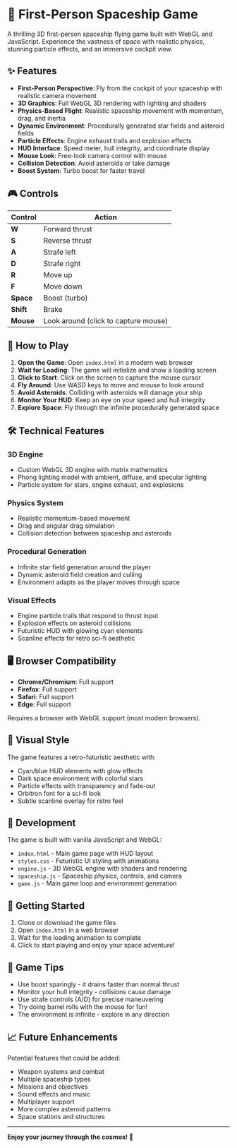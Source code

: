 # 🚀 First-Person Spaceship Game

A thrilling 3D first-person spaceship flying game built with WebGL and JavaScript. Experience the vastness of space with realistic physics, stunning particle effects, and an immersive cockpit view.

## ✨ Features

- **First-Person Perspective**: Fly from the cockpit of your spaceship with realistic camera movement
- **3D Graphics**: Full WebGL 3D rendering with lighting and shaders
- **Physics-Based Flight**: Realistic spaceship movement with momentum, drag, and inertia
- **Dynamic Environment**: Procedurally generated star fields and asteroid fields
- **Particle Effects**: Engine exhaust trails and explosion effects
- **HUD Interface**: Speed meter, hull integrity, and coordinate display
- **Mouse Look**: Free-look camera control with mouse
- **Collision Detection**: Avoid asteroids or take damage
- **Boost System**: Turbo boost for faster travel

## 🎮 Controls

| Control | Action |
|---------|--------|
| **W** | Forward thrust |
| **S** | Reverse thrust |
| **A** | Strafe left |
| **D** | Strafe right |
| **R** | Move up |
| **F** | Move down |
| **Space** | Boost (turbo) |
| **Shift** | Brake |
| **Mouse** | Look around (click to capture mouse) |

## 🎯 How to Play

1. **Open the Game**: Open `index.html` in a modern web browser
2. **Wait for Loading**: The game will initialize and show a loading screen
3. **Click to Start**: Click on the screen to capture the mouse cursor
4. **Fly Around**: Use WASD keys to move and mouse to look around
5. **Avoid Asteroids**: Colliding with asteroids will damage your ship
6. **Monitor Your HUD**: Keep an eye on your speed and hull integrity
7. **Explore Space**: Fly through the infinite procedurally generated space

## 🛠️ Technical Features

### 3D Engine
- Custom WebGL 3D engine with matrix mathematics
- Phong lighting model with ambient, diffuse, and specular lighting
- Particle system for stars, engine exhaust, and explosions

### Physics System
- Realistic momentum-based movement
- Drag and angular drag simulation
- Collision detection between spaceship and asteroids

### Procedural Generation
- Infinite star field generation around the player
- Dynamic asteroid field creation and culling
- Environment adapts as the player moves through space

### Visual Effects
- Engine particle trails that respond to thrust input
- Explosion effects on asteroid collisions
- Futuristic HUD with glowing cyan elements
- Scanline effects for retro sci-fi aesthetic

## 🖥️ Browser Compatibility

- **Chrome/Chromium**: Full support
- **Firefox**: Full support  
- **Safari**: Full support
- **Edge**: Full support

Requires a browser with WebGL support (most modern browsers).

## 🎨 Visual Style

The game features a retro-futuristic aesthetic with:
- Cyan/blue HUD elements with glow effects
- Dark space environment with colorful stars
- Particle effects with transparency and fade-out
- Orbitron font for a sci-fi look
- Subtle scanline overlay for retro feel

## 🔧 Development

The game is built with vanilla JavaScript and WebGL:

- `index.html` - Main game page with HUD layout
- `styles.css` - Futuristic UI styling with animations
- `engine.js` - 3D WebGL engine with shaders and rendering
- `spaceship.js` - Spaceship physics, controls, and camera
- `game.js` - Main game loop and environment generation

## 🚀 Getting Started

1. Clone or download the game files
2. Open `index.html` in a web browser
3. Wait for the loading animation to complete
4. Click to start playing and enjoy your space adventure!

## 🎯 Game Tips

- Use boost sparingly - it drains faster than normal thrust
- Monitor your hull integrity - collisions cause damage
- Use strafe controls (A/D) for precise maneuvering
- Try doing barrel rolls with the mouse for fun!
- The environment is infinite - explore in any direction

## 📈 Future Enhancements

Potential features that could be added:
- Weapon systems and combat
- Multiple spaceship types
- Missions and objectives
- Sound effects and music
- Multiplayer support
- More complex asteroid patterns
- Space stations and structures

---

**Enjoy your journey through the cosmos! 🌌** 
